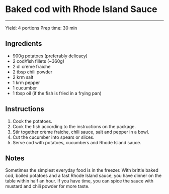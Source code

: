 # Baked cod with Rhode Island Sauce
---
Yield: 4 portions
Prep time: 30 min

## Ingredients
- 900g potatoes (preferably delicacy)
- 2 cod/fish fillets (~360g)
- 2 dl crème fraiche
- 2 tbsp chili powder
- 2 krm salt
- 1 krm pepper
- 1 cucumber
- 1 tbsp oil (if the fish is fried in a frying pan)

## Instructions
1. Cook the potatoes.
2. Cook the fish according to the instructions on the package.
3. Stir together crème fraiche, chili sauce, salt and pepper in a bowl.
4. Cut the cucumber into spears or slices.
5. Serve cod with potatoes, cucumbers and Rhode Island sauce.

## Notes

Sometimes the simplest everyday food is in the freezer. With brittle baked cod, boiled potatoes and a fast Rhode Island sauce, you have dinner on the table within half an hour. If you have time, you can spice the sauce with mustard and chili powder for more taste.
